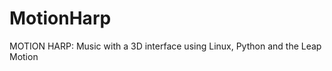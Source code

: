 MotionHarp
==========

MOTION HARP: Music with a 3D interface using Linux, Python and the Leap Motion
